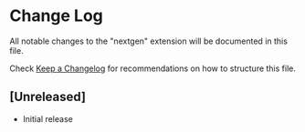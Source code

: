 # Change Log

All notable changes to the "nextgen" extension will be documented in this file.

Check [Keep a Changelog](http://keepachangelog.com/) for recommendations on how to structure this file.

## [Unreleased]

- Initial release